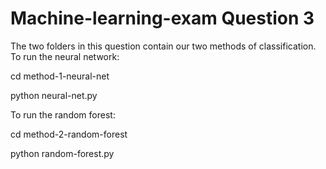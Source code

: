 # Machine-learning-exam Question 3

The two folders in this question contain our two methods of classification. To run the neural network: 

cd method-1-neural-net

python neural-net.py


To run the random forest:

cd method-2-random-forest

python random-forest.py
